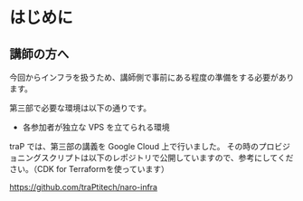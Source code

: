 # はじめに

## 講師の方へ

今回からインフラを扱うため、講師側で事前にある程度の準備をする必要があります。

第三部で必要な環境は以下の通りです。
- 各参加者が独立な VPS を立てられる環境

traP では、第三部の講義を Google Cloud 上で行いました。
その時のプロビジョニングスクリプトは以下のレポジトリで公開していますので、参考にしてください。（CDK for Terraformを使っています）

https://github.com/traPtitech/naro-infra
